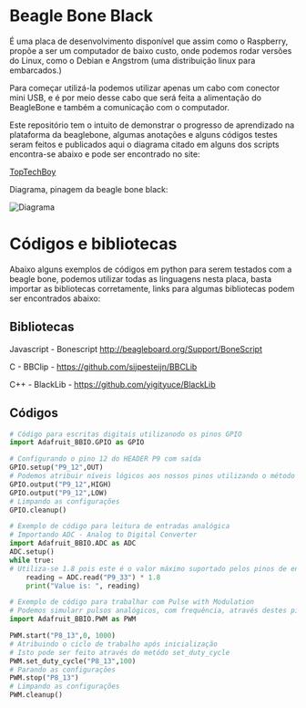 # Beagle Bone Black
É uma placa de desenvolvimento disponível que assim como o Raspberry, propõe a ser um computador de baixo custo, onde podemos rodar versões do Linux, como o Debian e Angstrom (uma distribuição linux para embarcados.)

Para começar utilizá-la podemos utilizar apenas um cabo com conector mini USB, e é por meio desse cabo que será feita a alimentação do BeagleBone e também a comunicação com o computador.

 Este repositório tem o intuito de demonstrar o progresso de aprendizado na plataforma da beaglebone, algumas anotações e alguns códigos testes seram feitos e publicados aqui o diagrama citado em alguns dos scripts encontra-se abaixo e pode ser encontrado no site:

[TopTechBoy](http://www.toptechboy.com/beaglevone-black-rev-c/beaglebone-black-lesson-1-understanding-beaglebone-black-pinout/)

Diagrama, pinagem da beagle bone black:

![Diagrama](http://www.toptechboy.com/wp-content/uploads/2015/06/beaglebone-black-pinout.jpg)

# Códigos e bibliotecas

Abaixo alguns exemplos de códigos em python para serem testados com a beagle bone, podemos utilizar todas as linguagens nesta placa, basta importar as bibliotecas corretamente, links para algumas bibliotecas podem ser encontrados abaixo:

## Bibliotecas

Javascript - Bonescript http://beagleboard.org/Support/BoneScript

C - BBClip - https://github.com/sijpesteijn/BBCLib

C++ - BlackLib - https://github.com/yigityuce/BlackLib

## Códigos

```python
# Código para escritas digitais utilizanodo os pinos GPIO
import Adafruit_BBIO.GPIO as GPIO

# Configurando o pino 12 do HEADER P9 com saída
GPIO.setup("P9_12",OUT)
# Podemos atribuir níveis lógicos aos nossos pinos utilizando o método output através dos parâmetros (HIGH,LOW), também podemos utilizar (1 e 0)
GPIO.output("P9_12",HIGH)
GPIO.output("P9_12",LOW)
# Limpando as configurações
GPIO.cleanup()

```


```python
# Exemplo de código para leitura de entradas analógica
# Importando ADC - Analog to Digital Converter
import Adafruit_BBIO.ADC as ADC
ADC.setup()
while true:
# Utiliza-se 1.8 pois este é o valor máximo suportado pelos pinos de entrada analógica
    reading = ADC.read("P9_33") * 1.8
    print("Value is: ", reading)
```

```python
# Exemplo de código para trabalhar com Pulse with Modulation
# Podemos simularr pulsos analógicos, com frequência, através destes pinos
import Adafruit_BBIO.PWM as PWM

PWM.start("P8_13",0, 1000)
# Atribuindo o ciclo de trabalho após inicialização
# Isto pode ser feito através do metódo set_duty_cycle
PWM.set_duty_cycle("P8_13",100)
# Parando as configurações
PWM.stop("P8_13")
# Limpando as configurações
PWM.cleanup()
```
